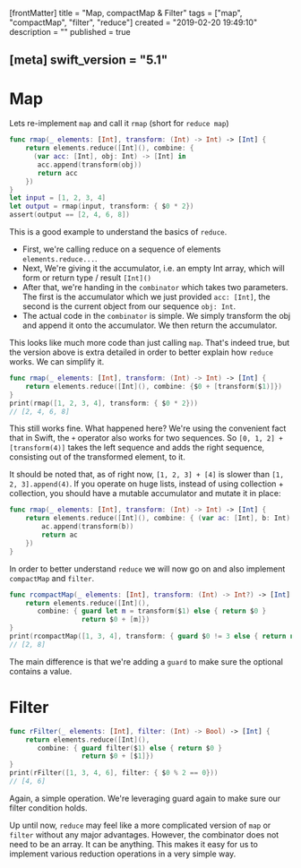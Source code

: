 [frontMatter]
title = "Map, compactMap & Filter"
tags = ["map", "compactMap", "filter", "reduce"]
created = "2019-02-20 19:49:10"
description = ""
published = true

[meta]
swift_version = "5.1"
---

# Map

Lets re-implement `map` and call it `rmap` (short for `reduce map`)

``` Swift
func rmap(_ elements: [Int], transform: (Int) -> Int) -> [Int] {
    return elements.reduce([Int](), combine: { 
      (var acc: [Int], obj: Int) -> [Int] in
       acc.append(transform(obj))
       return acc
    })
}
let input = [1, 2, 3, 4]
let output = rmap(input, transform: { $0 * 2})
assert(output == [2, 4, 6, 8])
```

This is a good example to understand the basics of `reduce`.

-   First, we\'re calling reduce on a sequence of elements
    `elements.reduce...`.
-   Next, We\'re giving it the accumulator, i.e. an empty Int array,
    which will form or return type / result `[Int]()`
-   After that, we\'re handing in the `combinator` which takes two
    parameters. The first is the accumulator which we just provided
    `acc: [Int]`, the second is the current object from our sequence
    `obj: Int`.
-   The actual code in the `combinator` is simple. We simply transform
    the obj and append it onto the accumulator. We then return the
    accumulator.

This looks like much more code than just calling `map`. That\'s indeed
true, but the version above is extra detailed in order to better explain
how `reduce` works. We can simplify it.

``` Swift
func rmap(_ elements: [Int], transform: (Int) -> Int) -> [Int] {
    return elements.reduce([Int](), combine: {$0 + [transform($1)]})
}
print(rmap([1, 2, 3, 4], transform: { $0 * 2}))
// [2, 4, 6, 8]
```

This still works fine. What happened here? We\'re using the convenient
fact that in Swift, the `+` operator also works for two sequences. So
`[0, 1, 2] + [transform(4)]` takes the left sequence and adds the right
sequence, consisting out of the transformed element, to it.

It should be noted that, as of right now, `[1, 2, 3] + [4]` is slower
than `[1, 2, 3].append(4)`. If you operate on huge lists, instead of
using collection + collection, you should have a mutable accumulator and
mutate it in place:

``` Swift
func rmap(_ elements: [Int], transform: (Int) -> Int) -> [Int] {
    return elements.reduce([Int](), combine: { (var ac: [Int], b: Int) -> [Int] in 
        ac.append(transform(b))
        return ac
    })
}
```

In order to better understand `reduce` we will now go on and also
implement `compactMap` and `filter`.

``` Swift
func rcompactMap(_ elements: [Int], transform: (Int) -> Int?) -> [Int] {
    return elements.reduce([Int](), 
       combine: { guard let m = transform($1) else { return $0 } 
                  return $0 + [m]})
}
print(rcompactMap([1, 3, 4], transform: { guard $0 != 3 else { return nil }; return $0 * 2}))
// [2, 8]
```

The main difference is that we\'re adding a `guard` to make sure the
optional contains a value.

# Filter

``` Swift
func rFilter(_ elements: [Int], filter: (Int) -> Bool) -> [Int] {
    return elements.reduce([Int](), 
       combine: { guard filter($1) else { return $0 } 
                  return $0 + [$1]})
}
print(rFilter([1, 3, 4, 6], filter: { $0 % 2 == 0}))
// [4, 6]
```

Again, a simple operation. We\'re leveraging guard again to make sure
our filter condition holds.

Up until now, `reduce` may feel like a more complicated version of `map`
or `filter` without any major advantages. However, the combinator does
not need to be an array. It can be anything. This makes it easy for us
to implement various reduction operations in a very simple way.
